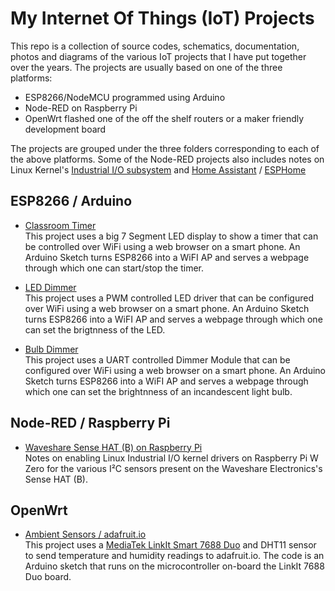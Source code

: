# My Internet Of Things (IoT) Projects

This repo is a collection of source codes, schematics, documentation, photos and diagrams of the various IoT
projects that I have put together over the years. The projects are usually based on one of the three platforms:

 - ESP8266/NodeMCU programmed using Arduino
 - Node-RED on Raspberry Pi
 - OpenWrt flashed one of the off the shelf routers or a maker friendly development board

The projects are grouped under the three folders corresponding to each of the above platforms.
Some of the Node-RED projects also includes notes on Linux Kernel's [Industrial I/O subsystem](https://www.kernel.org/doc/html/latest/driver-api/iio/index.html) and [Home Assistant](https://www.home-assistant.io/) / [ESPHome](https://esphome.io/)

## ESP8266 / Arduino

- [Classroom Timer](ESP8266/classroom_timer/README.md)  
  This project uses a big 7 Segment LED display to show a timer that can be controlled over WiFi using a web browser on a smart phone. An Arduino Sketch turns ESP8266 into a WiFI AP and serves a webpage through which one can start/stop the timer.

- [LED Dimmer](ESP8266/led_dimmer/README.md)  
  This project uses a PWM controlled LED driver that can be configured over WiFi using a web browser on a smart phone. An Arduino Sketch turns ESP8266 into a WiFI AP and serves a webpage through which one can set the brigtnness of the LED.

- [Bulb Dimmer](ESP8266/bulb_dimmer/README.md)  
  This project uses a UART controlled Dimmer Module that can be configured over WiFi using a web browser on a smart phone. An Arduino Sketch turns ESP8266 into a WiFI AP and serves a webpage through which one can set the brightnness of an incandescent light bulb.

## Node-RED / Raspberry Pi

- [Waveshare Sense HAT (B) on Raspberry Pi](Node-RED/waveshare_sensehat_iio/README.md)  
  Notes on enabling Linux Industrial I/O kernel drivers on Raspberry Pi W Zero for the various I²C sensors present on the Waveshare Electronics's Sense HAT (B).


## OpenWrt

- [Ambient Sensors / adafruit.io](OpenWrt/linkit7688_ambient/README.md)  
  This project uses a [MediaTek LinkIt Smart 7688 Duo](https://labs.mediatek.com/en/platform/linkit-smart-7688) and DHT11 sensor to send temperature and humidity readings to adafruit.io. The code is an Arduino sketch that runs on the microcontroller on-board the LinkIt 7688 Duo board.
